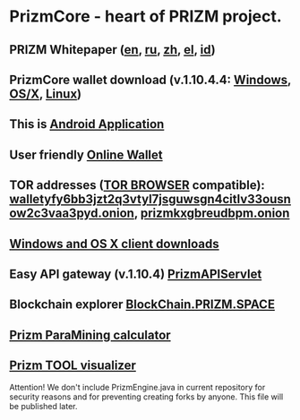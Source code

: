 # PrizmCore - heart of PRIZM project.

## PRIZM Whitepaper ([en](http://tech.prizm.space/wp/prizm_wp_en.pdf?rnd=20200601), [ru](http://tech.prizm.space/wp/prizm_wp_ru.pdf?rnd=20200601), [zh](http://tech.prizm.space/wp/prizm_wp_zh.pdf?rnd=20200601), [el](http://tech.prizm.space/wp/prizm_wp_el.pdf?rnd=20200601), [id](http://tech.prizm.space/wp/prizm_wp_id.pdf?rnd=20200601))

## PrizmCore wallet download (v.1.10.4.4: [Windows](http://tech.prizm.space/files/prizm-dist-1.10.4.4-win.exe), [OS/X](http://tech.prizm.space/files/prizm-dist-1.10.4.4-mac.dmg), [Linux](http://tech.prizm.space/files/prizm-dist-1.10.4.4-linux.tgz))

## This is [Android Application](http://tech.prizm.space/files/prizm.apk)

## User friendly [Online Wallet](https://wallet.prizm.space/)
## TOR addresses ([TOR BROWSER](https://www.torproject.org) compatible): [walletyfy6bb3jzt2q3vtyl7jsguwsgn4citlv33ousnow2c3vaa3pyd.onion](http://walletyfy6bb3jzt2q3vtyl7jsguwsgn4citlv33ousnow2c3vaa3pyd.onion/), [prizmkxgbreudbpm.onion](http://prizmkxgbreudbpm.onion/)

## [Windows and OS X client downloads](http://94.130.167.158/loyalty/center/)

## Easy API gateway (v.1.10.4) [PrizmAPIServlet](http://tech.prizm.space/files/prizm-api-1.10.4.tgz)

## Blockchain explorer [BlockChain.PRIZM.SPACE](http://blockchain.prizm.space/)

## [Prizm ParaMining calculator](https://paracalc.prizm.space/)

## [Prizm TOOL visualizer](https://tool.prizm.space/)

Attention! We don't include PrizmEngine.java in current repository for security reasons and for preventing creating forks by anyone. This file will be published later.
